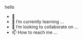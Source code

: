 hello
- 👀 
- 🌱 I’m currently learning ...
- 💞️ I’m looking to collaborate on ...
- 📫 How to reach me ...

<!---
zezaek/zezaek is a ✨ special ✨ repository because its `README.md` (this file) appears on your GitHub profile.
You can click the Preview link to take a look at your changes.
--->
